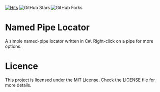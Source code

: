 [![Hits](https://hits.seeyoufarm.com/api/count/incr/badge.svg?url=https%3A%2F%2Fgithub.com%2FMagnito14%2FNamedPipeLocator&count_bg=%2379C83D&title_bg=%232B2B2B&icon=csharp.svg&icon_color=%23E7E7E7&title=Repo+Views&edge_flat=false)](https://hits.seeyoufarm.com)
![GitHub Stars](https://img.shields.io/github/stars/P3TERX/Actions-OpenWrt.svg?style=flat-square&label=Stars&logo=github)
![GitHub Forks](https://img.shields.io/github/forks/P3TERX/Actions-OpenWrt.svg?style=flat-square&label=Forks&logo=github)
# Named Pipe Locator
A simple named-pipe locator written in C#. Right-click on a pipe for more options.

# Licence
This project is licensed under the MIT License. Check the LICENSE file for more details.
